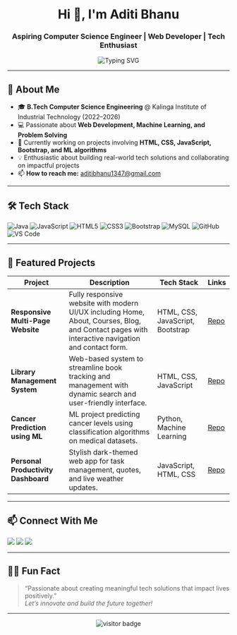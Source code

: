 <h1 align="center">Hi 👋, I'm Aditi Bhanu</h1>
<h3 align="center">Aspiring Computer Science Engineer | Web Developer | Tech Enthusiast</h3>

<p align="center">
  <img src="https://readme-typing-svg.demolab.com?font=Fira+Code&duration=3000&pause=1000&color=36BCF7&center=true&vCenter=true&width=435&lines=Welcome+to+my+GitHub+Profile!;CSE+%7C+Web+Development+%7C+AI+Projects;Let's+innovate+with+technology!" alt="Typing SVG" />
</p>

---

## 🚀 About Me

- 🎓 **B.Tech Computer Science Engineering** @ Kalinga Institute of Industrial Technology (2022–2026)
- 💻 Passionate about **Web Development, Machine Learning, and Problem Solving**
- 🌱 Currently working on projects involving **HTML, CSS, JavaScript, Bootstrap, and ML algorithms**
- 💡 Enthusiastic about building real-world tech solutions and collaborating on impactful projects
- 📫 **How to reach me:** aditibhanu1347@gmail.com

---

## 🛠️ Tech Stack

![Java](https://img.shields.io/badge/-Java-333?style=flat&logo=java)
![JavaScript](https://img.shields.io/badge/-JavaScript-333?style=flat&logo=javascript)
![HTML5](https://img.shields.io/badge/-HTML5-333?style=flat&logo=html5)
![CSS3](https://img.shields.io/badge/-CSS3-333?style=flat&logo=css3)
![Bootstrap](https://img.shields.io/badge/-Bootstrap-333?style=flat&logo=bootstrap)
![MySQL](https://img.shields.io/badge/-MySQL-333?style=flat&logo=mysql)
![GitHub](https://img.shields.io/badge/-GitHub-333?style=flat&logo=github)
![VS Code](https://img.shields.io/badge/-VS%20Code-333?style=flat&logo=visualstudiocode)

---

## 🌟 Featured Projects

| Project | Description | Tech Stack | Links |
|---------|-------------|------------|-------|
| **Responsive Multi-Page Website** | Fully responsive website with modern UI/UX including Home, About, Courses, Blog, and Contact pages with interactive navigation and contact form. | HTML, CSS, JavaScript, Bootstrap | [Repo](https://github.com/Aditibhanu27/Responsive-Multi-Page-Website) |
| **Library Management System** | Web-based system to streamline book tracking and management with dynamic search and user-friendly interface. | HTML, CSS, JavaScript | [Repo](https://github.com/Aditibhanu27/Library-Management-System) |
| **Cancer Prediction using ML** | ML project predicting cancer levels using classification algorithms on medical datasets. | Python, Machine Learning | [Repo](https://github.com/Aditibhanu27/Cancer-Prediction-using-ML) |
| **Personal Productivity Dashboard** | Stylish dark-themed web app for task management, quotes, and live weather updates. | JavaScript, HTML, CSS | [Repo](https://github.com/Aditibhanu27/Personal-Productivity-Dashboard) |

---

## 📫 Connect With Me

<p>
  <a href="mailto:aditibhanu1347@gmail.com"><img src="https://img.shields.io/badge/-Email-333?style=flat&logo=gmail" /></a>
  <a href="https://www.linkedin.com/in/aditi-bhanu"><img src="https://img.shields.io/badge/-LinkedIn-333?style=flat&logo=linkedin" /></a>
  <a href="https://github.com/Aditibhanu27"><img src="https://img.shields.io/badge/-GitHub-333?style=flat&logo=github" /></a>
</p>

---

## 🧑‍💻 Fun Fact

> “Passionate about creating meaningful tech solutions that impact lives positively.”  
> *Let’s innovate and build the future together!*

---

<p align="center">
  <img src="https://visitor-badge.laobi.icu/badge?page_id=Aditibhanu27" alt="visitor badge"/>
</p>
